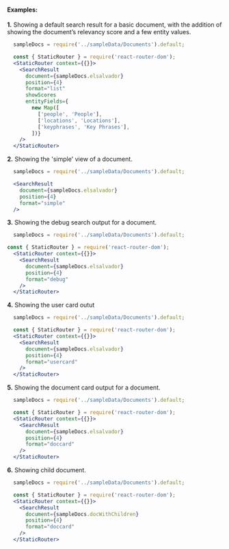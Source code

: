 #### Examples:

__1.__ Showing a default search result for a basic document, with the addition of showing the document’s relevancy score and a few entity values.

```jsx
  sampleDocs = require('../sampleData/Documents').default;

  const { StaticRouter } = require('react-router-dom');
  <StaticRouter context={{}}>
    <SearchResult
      document={sampleDocs.elsalvador}
      position={4}
      format="list"
      showScores
      entityFields={
        new Map([
          ['people', 'People'],
          ['locations', 'Locations'],
          ['keyphrases', 'Key Phrases'],
        ])}
    />
  </StaticRouter>
```

__2.__ Showing the 'simple' view of a document.

```jsx
  sampleDocs = require('../sampleData/Documents').default;

  <SearchResult
    document={sampleDocs.elsalvador}
    position={4}
    format="simple"
  />
```

__3.__ Showing the debug search output for a document.

```jsx
  sampleDocs = require('../sampleData/Documents').default;

const { StaticRouter } = require('react-router-dom');
  <StaticRouter context={{}}>
    <SearchResult
      document={sampleDocs.elsalvador}
      position={4}
      format="debug"
    />
  </StaticRouter>
```

__4.__ Showing the user card outut

```jsx
  sampleDocs = require('../sampleData/Documents').default;

  const { StaticRouter } = require('react-router-dom');
  <StaticRouter context={{}}>
    <SearchResult
      document={sampleDocs.elsalvador}
      position={4}
      format="usercard"
    />
  </StaticRouter>
```

__5.__ Showing the document card output for a document.

```jsx
  sampleDocs = require('../sampleData/Documents').default;

  const { StaticRouter } = require('react-router-dom');
  <StaticRouter context={{}}>
    <SearchResult
      document={sampleDocs.elsalvador}
      position={4}
      format="doccard"
    />
  </StaticRouter>
```

__6.__ Showing child document.

```jsx
  sampleDocs = require('../sampleData/Documents').default;

  const { StaticRouter } = require('react-router-dom');
  <StaticRouter context={{}}>
    <SearchResult
      document={sampleDocs.docWithChildren}
      position={4}
      format="doccard"
    />
  </StaticRouter>
```
